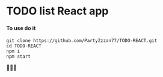 # TODO list React app
#### To use do it
```
git clone https://github.com/PartyZzzan77/TODO-REACT.git
cd TODO-REACT
npm i
npm start
```
🧑🏻‍💻
